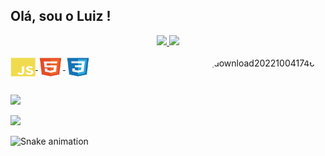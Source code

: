 ## Olá, sou o Luiz !

<div align="center" flex-direction=row>
  
  <a href="https://github.com/zluizotavio">
    
  <img height="170em"  src="https://github-readme-stats.vercel.app/api?username=zluizotavio&show_icons=false&theme=dracula&include_all_commits=true&count_private=true"/>
    
  <img height="170em"  src="https://github-readme-stats.vercel.app/api/top-langs/?username=zluizotavio&layout=compact&langs_count=7&theme=dracula" />
     
</div>
  
<div style="display: inline_block"><br>
  <img align="center" alt="Rafa-Js" height="30" width="40" src="https://raw.githubusercontent.com/devicons/devicon/master/icons/javascript/javascript-plain.svg">
  <img align="center" alt="Rafa-HTML" height="30" width="40" src="https://raw.githubusercontent.com/devicons/devicon/master/icons/html5/html5-original.svg">
  <img align="center" alt="Rafa-CSS" height="30" width="40" src="https://raw.githubusercontent.com/devicons/devicon/master/icons/css3/css3-original.svg">
  <img align="right" alt="download20221004174658" height="150" style="border-radius:50px;" src="https://i.ibb.co/QHkd91L/download20221004174658.png" "border:0" >
</div>
  
  ##
 
<div> 
  <a href="https://instagram.com/luizotavio_rdg_" target="_blank"><img src="https://img.shields.io/badge/-Instagram-%23E4405F?style=for-the-badge&logo=instagram&logoColor=white" target="_blank"></a>
  
<!-- <a href="https://discord.gg/sem" target="_blank"><img src="https://img.shields.io/badge/Discord-7289DA?style=for-the-badge&logo=discord&logoColor=white" target="_blank"></a> -->

  <a href = "mailto:luizotaviofrdg@gmail.com"><img src="https://img.shields.io/badge/-Gmail-%23333?style=for-the-badge&logo=gmail&logoColor=white" target="_blank"></a>
  
  <!-- <a href="https://www.linkedin.com/in/sem" target="_blank"><img src="https://img.shields.io/badge/-LinkedIn-%230077B5?style=for-the-badge&logo=linkedin&logoColor=white" target="_blank"></a> 
 --->
 
  ![Snake animation](https://github.com/zluizotavio/zluizotavio/blob/output/github-contribution-grid-snake.svg)
 
</div>
